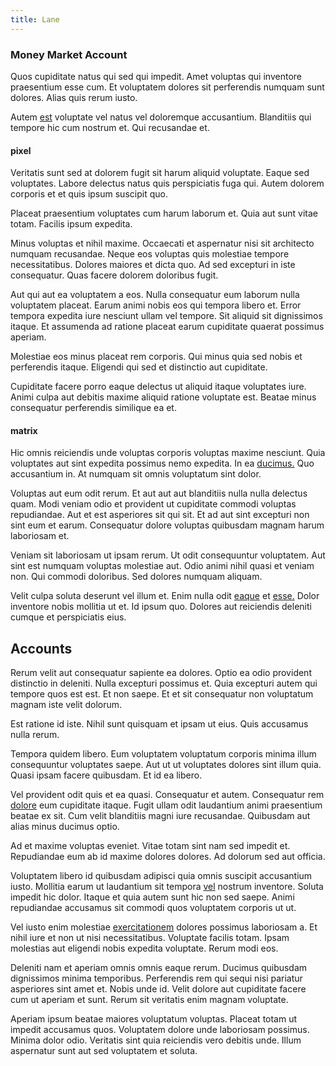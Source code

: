 ```yaml
---
title: Lane
---
```


### Money Market Account

Quos cupiditate natus qui sed qui impedit. Amet voluptas qui inventore praesentium esse cum. Et voluptatem dolores sit perferendis numquam sunt dolores. Alias quis rerum iusto.

Autem [est](/dolore/odio/neque/repellat/toolset.md) voluptate vel natus vel doloremque accusantium. Blanditiis qui tempore hic cum nostrum et. Qui recusandae et.

#### pixel

Veritatis sunt sed at dolorem fugit sit harum aliquid voluptate. Eaque sed voluptates. Labore delectus natus quis perspiciatis fuga qui. Autem dolorem corporis et et quis ipsum suscipit quo.

Placeat praesentium voluptates cum harum laborum et. Quia aut sunt vitae totam. Facilis ipsum expedita.

Minus voluptas et nihil maxime. Occaecati et aspernatur nisi sit architecto numquam recusandae. Neque eos voluptas quis molestiae tempore necessitatibus. Dolores maiores et dicta quo. Ad sed excepturi in iste consequatur. Quas facere dolorem doloribus fugit.

Aut qui aut ea voluptatem a eos. Nulla consequatur eum laborum nulla voluptatem placeat. Earum animi nobis eos qui tempora libero et. Error tempora expedita iure nesciunt ullam vel tempore. Sit aliquid sit dignissimos itaque. Et assumenda ad ratione placeat earum cupiditate quaerat possimus aperiam.

Molestiae eos minus placeat rem corporis. Qui minus quia sed nobis et perferendis itaque. Eligendi qui sed et distinctio aut cupiditate.

Cupiditate facere porro eaque delectus ut aliquid itaque voluptates iure. Animi culpa aut debitis maxime aliquid ratione voluptate est. Beatae minus consequatur perferendis similique ea et.

#### matrix

Hic omnis reiciendis unde voluptas corporis voluptas maxime nesciunt. Quia voluptates aut sint expedita possimus nemo expedita. In ea [ducimus.](/facere/temporibus/possimus/mint_green.md) Quo accusantium in. At numquam sit omnis voluptatum sint dolor.

Voluptas aut eum odit rerum. Et aut aut aut blanditiis nulla nulla delectus quam. Modi veniam odio et provident ut cupiditate commodi voluptas repudiandae. Aut et est asperiores sit qui sit. Et ad aut sint excepturi non sint eum et earum. Consequatur dolore voluptas quibusdam magnam harum laboriosam et.

Veniam sit laboriosam ut ipsam rerum. Ut odit consequuntur voluptatem. Aut sint est numquam voluptas molestiae aut. Odio animi nihil quasi et veniam non. Qui commodi doloribus. Sed dolores numquam aliquam.

Velit culpa soluta deserunt vel illum et. Enim nulla odit [eaque](/consequatur/ipsam/steel_namibia_kiribati.md) et [esse.](/quas/back_end_customizable_core.md) Dolor inventore nobis mollitia ut et. Id ipsum quo. Dolores aut reiciendis deleniti cumque et perspiciatis eius.

## Accounts

Rerum velit aut consequatur sapiente ea dolores. Optio ea odio provident distinctio in deleniti. Nulla excepturi possimus et. Quia excepturi autem qui tempore quos est est. Et non saepe. Et et sit consequatur non voluptatum magnam iste velit dolorum.

Est ratione id iste. Nihil sunt quisquam et ipsam ut eius. Quis accusamus nulla rerum.

Tempora quidem libero. Eum voluptatem voluptatum corporis minima illum consequuntur voluptates saepe. Aut ut ut voluptates dolores sint illum quia. Quasi ipsam facere quibusdam. Et id ea libero.

Vel provident odit quis et ea quasi. Consequatur et autem. Consequatur rem [dolore](/sit/cambridgeshire_protocol.md) eum cupiditate itaque. Fugit ullam odit laudantium animi praesentium beatae ex sit. Cum velit blanditiis magni iure recusandae. Quibusdam aut alias minus ducimus optio.

Ad et maxime voluptas eveniet. Vitae totam sint nam sed impedit et. Repudiandae eum ab id maxime dolores dolores. Ad dolorum sed aut officia.

Voluptatem libero id quibusdam adipisci quia omnis suscipit accusantium iusto. Mollitia earum ut laudantium sit tempora [vel](/earum/et/personal_loan_account.md) nostrum inventore. Soluta impedit hic dolor. Itaque et quia autem sunt hic non sed saepe. Animi repudiandae accusamus sit commodi quos voluptatem corporis ut ut.

Vel iusto enim molestiae [exercitationem](/earum/quo/dolorem/aperiam/avon.md) dolores possimus laboriosam a. Et nihil iure et non ut nisi necessitatibus. Voluptate facilis totam. Ipsam molestias aut eligendi nobis expedita voluptate. Rerum modi eos.

Deleniti nam et aperiam omnis omnis eaque rerum. Ducimus quibusdam dignissimos minima temporibus. Perferendis rem qui sequi nisi pariatur asperiores sint amet et. Nobis unde id. Velit dolore aut cupiditate facere cum ut aperiam et sunt. Rerum sit veritatis enim magnam voluptate.

Aperiam ipsum beatae maiores voluptatum voluptas. Placeat totam ut impedit accusamus quos. Voluptatem dolore unde laboriosam possimus. Minima dolor odio. Veritatis sint quia reiciendis vero debitis unde. Illum aspernatur sunt aut sed voluptatem et soluta.
